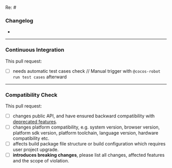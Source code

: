 Re: #

### Changelog

* 

-------

### Continuous Integration

This pull request:

* [ ] needs automatic test cases check // Manual trigger with `@cocos-robot run test cases` afterward

-------

### Compatibility Check

This pull request:

* [ ] changes public API, and have ensured backward compatibility with [deprecated features](https://github.com/cocos/cocos-engine/blob/v3.5.0/docs/contribution/deprecated-features.md).
* [ ] changes platform compatibility, e.g. system version, browser version, platform sdk version, platform toolchain, language version, hardware compatibility etc.
* [ ] affects build package file structure or build configuration which requires user project upgrade.
* [ ] **introduces breaking changes**, please list all changes, affected features and the scope of violation.

<!-- Note: Makes sure these boxes are checked before submitting your PR - thank you!
- [ ] Your pull request title is using English, it's precise and appropriate.
- [ ] If your pull request has gone "stale", you should **rebase** your work on top of the latest version of the upstream branch.
- [ ] If your commit history is full of small, unimportant commits (such as "fix pep8" or "update tests"), **squash** your commits down to a few, or one, discreet changesets before submitting a pull request.
- [ ] Document new code with comments in source code based on API docs
- [ ] Make sure any runtime log information in `log` , `error` or `new Error('')` has been moved into `EngineErrorMap.md` with an ID, and use `logID(id)` or `new Error(getError(id))` instead.
- To official teams:
  - [ ] Check that your PR is following our [guides](https://github.com/cocos/3d-tasks/blob/master/workflows/readme.md)
-->